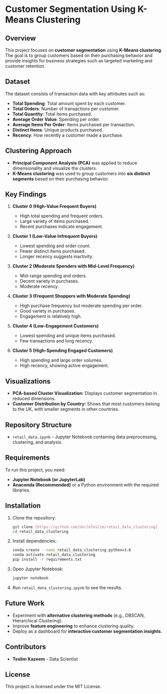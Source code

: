 # Customer Segmentation Using K-Means Clustering

## Overview
This project focuses on **customer segmentation** using **K-Means clustering**. The goal is to group customers based on their purchasing behavior and provide insights for business strategies such as targeted marketing and customer retention.

## Dataset
The dataset consists of transaction data with key attributes such as:
- **Total Spending**: Total amount spent by each customer.
- **Total Orders**: Number of transactions per customer.
- **Total Quantity**: Total items purchased.
- **Average Order Value**: Spending per order.
- **Average Items Per Order**: Items purchased per transaction.
- **Distinct Items**: Unique products purchased.
- **Recency**: How recently a customer made a purchase.

## Clustering Approach
- **Principal Component Analysis (PCA)** was applied to reduce dimensionality and visualize the clusters.
- **K-Means clustering** was used to group customers into **six distinct segments** based on their purchasing behavior.

## Key Findings
1. **Cluster 0 (High-Value Frequent Buyers)**
   - High total spending and frequent orders.
   - Large variety of items purchased.
   - Recent purchases indicate engagement.
   
2. **Cluster 1 (Low-Value Infrequent Buyers)**
   - Lowest spending and order count.
   - Fewer distinct items purchased.
   - Longer recency suggests inactivity.

3. **Cluster 2 (Moderate Spenders with Mid-Level Frequency)**
   - Mid-range spending and orders.
   - Decent variety in purchases.
   - Moderate recency.

4. **Cluster 3 (Frequent Shoppers with Moderate Spending)**
   - High purchase frequency but moderate spending per order.
   - Good variety in purchases.
   - Engagement is relatively high.

5. **Cluster 4 (Low-Engagement Customers)**
   - Lowest spending and unique items purchased.
   - Few transactions and long recency.

6. **Cluster 5 (High-Spending Engaged Customers)**
   - High spending and large order volumes.
   - High recency, showing active engagement.

## Visualizations
- **PCA-based Cluster Visualization:** Displays customer segmentation in reduced dimensions.
- **Customer Distribution by Country:** Shows that most customers belong to the UK, with smaller segments in other countries.

## Repository Structure
- `retail_data.ipynb` - Jupyter Notebook containing data preprocessing, clustering, and analysis.

## Requirements
To run this project, you need:
- **Jupyter Notebook (or JupyterLab)**
- **Anaconda (Recommended)** or a Python environment with the required libraries.

## Installation
1. Clone the repository:
   ```bash
   git clone [https://github.com/UncleTeslim/retail_data_clustering]
   cd retail_data_clustering
   ```
2. Install dependencies:
   ```bash
   conda create --name retail_data_clustering python=3.8
   conda activate retail_data_clustering
   pip install -r requirements.txt
   ```
3. Open Jupyter Notebook:
   ```bash
   jupyter notebook
   ```
4. Run `retail_data_clustering.ipynb` to see the results.

## Future Work
- Experiment with **alternative clustering methods** (e.g., DBSCAN, Hierarchical Clustering).
- Improve **feature engineering** to enhance clustering quality.
- Deploy as a dashboard for **interactive customer segmentation insights**.

## Contributors
- **Teslim Kazeem** - Data Scientist

## License
This project is licensed under the MIT License.

